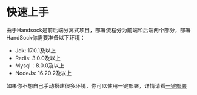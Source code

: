 # 快速上手

由于Handsock是前后端分离式项目，部署流程分为前端和后端两个部分，部署HandSock你需要准备以下环境：

- Jdk: 17.0.1及以上
- Redis: 3.0.0及以上
- Mysql：8.0.0及以上
- NodeJs: 16.20.2及以上

如果你不想自己手动搭建很多环境，你可以使用一键部署，详情请看[一键部署](docker-depoly.md)